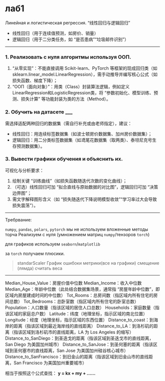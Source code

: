 # лаб1

Линейная и логистическая регрессия. 
“线性回归与逻辑回归”

- 线性回归（用于连续值预测，如房价、销量）
- 逻辑回归（用于二分类任务，如 “是否患病”“垃圾邮件识别”）

---

### 1. Реализовать с нуля алгоритмы используя ООП.

1. “从零实现”：不能直接调用 Scikit-learn、PyTorch 等框架的现成回归类（如sklearn.linear_model.LinearRegression），需手动推导并编写核心公式（如损失函数、梯度下降）；
2. “ООП（面向对象）”：用类（Class）封装算法逻辑，例如定义LinearRegression和LogisticRegression类，将 “参数初始化、模型训练、预测、损失计算” 等功能封装为类的方法（Method）。

### 2. Обучить на датасете ___

需选择适配两种回归的数据集（需自行补充或由老师指定），建议：
- 线性回归：用连续标签数据集（如波士顿房价数据集、加州房价数据集）；
- 逻辑回归：用二分类标签数据集（如鸢尾花数据集（取两类）、泰坦尼克号生存预测数据集）。

### 3. Вывести графики обучения и объяснить их.

可视化与分析要求：
1. 绘制关键 “训练曲线”（如损失函数随迭代次数的变化曲线）；
2. （可选）线性回归可加 “拟合直线与原始数据的对比图”，逻辑回归可加 “决策边界图”；
3. 需文字解释图形含义（如 “损失随迭代下降说明模型收敛”“学习率过大会导致损失震荡”）。

---

Требрвание:

`numpy`, `pandas`, `polars`, `pytorch`
мы не используем вложенные методы торча
Реализуем с нуля (умножением матриц `numpy`/тензоров `torch`)

для графиков используем `seaborn`/`matplotlib`

за `torch` получаем плюсики.


>standarScaler
График ошибоки
метрики(все на графики)
смещение (лямда)
считать веса

---

Median_House_Value：房屋价值中位数
Median_Income：收入中位数
Median_Age：年龄中位数（此处结合数据集场景，通常指 “房屋年龄中位数”，即区域内房屋建成时间的中位数）
Tot_Rooms：总房间数（指区域内所有住宅的房间总数）
Tot_Bedrooms：总卧室数（指区域内所有住宅的卧室总数）
Population：人口数量（指该区域的居住人口总数）
Households：家庭数量（指该区域的家庭总户数）
Latitude：纬度（地理坐标，指示区域的南北位置）
Longitude：经度（地理坐标，指示区域的东西位置）
Distance_to_coast：到海岸的距离（指该区域到最近海岸线的直线距离）
Distance_to_LA：到洛杉矶的距离（指该区域到洛杉矶市的直线距离，LA 为 Los Angeles 的缩写）
Distance_to_SanDiego：到圣迭戈的距离（指该区域到圣迭戈市的直线距离，San Diego 为美国加州城市）
Distance_to_SanJose：到圣何塞的距离（指该区域到圣何塞市的直线距离，San Jose 为美国加州硅谷核心城市）
Distance_to_SanFrancisco：到旧金山的距离（指该区域到旧金山市的直线距离，San Francisco 为美国加州重要城市）

相当于按照这个公式查找：
**y = kx + my + ……**

